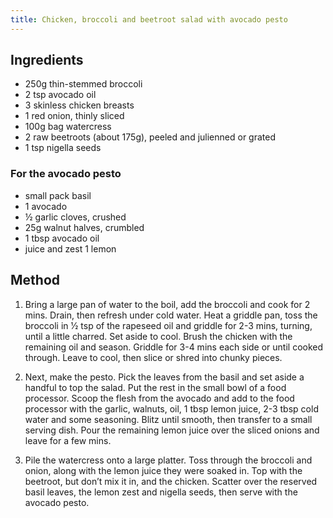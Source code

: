 ```yaml
---
title: Chicken, broccoli and beetroot salad with avocado pesto
---
```


## Ingredients

- 250g thin-stemmed broccoli
- 2 tsp avocado oil
- 3 skinless chicken breasts
- 1 red onion, thinly sliced
- 100g bag watercress
- 2 raw beetroots (about 175g), peeled and julienned or grated
- 1 tsp nigella seeds

### For the avocado pesto

- small pack basil
- 1 avocado
- ½ garlic cloves, crushed
- 25g walnut halves, crumbled
- 1 tbsp avocado oil
- juice and zest 1 lemon

## Method

1.  Bring a large pan of water to the boil, add the broccoli and cook for 2
    mins. Drain, then refresh under cold water. Heat a griddle pan, toss the
    broccoli in 1⁄2 tsp of the rapeseed oil and griddle for 2-3 mins, turning,
    until a little charred. Set aside to cool. Brush the chicken with the
    remaining oil and season. Griddle for 3-4 mins each side or until cooked
    through. Leave to cool, then slice or shred into chunky pieces.

1.  Next, make the pesto. Pick the leaves from the basil and set aside a handful
    to top the salad. Put the rest in the small bowl of a food processor. Scoop
    the flesh from the avocado and add to the food processor with the garlic,
    walnuts, oil, 1 tbsp lemon juice, 2-3 tbsp cold water and some seasoning.
    Blitz until smooth, then transfer to a small serving dish. Pour the
    remaining lemon juice over the sliced onions and leave for a few mins.

1.  Pile the watercress onto a large platter. Toss through the broccoli and
    onion, along with the lemon juice they were soaked in. Top with the
    beetroot, but don’t mix it in, and the chicken. Scatter over the reserved
    basil leaves, the lemon zest and nigella seeds, then serve with the avocado
    pesto.

